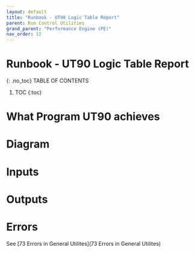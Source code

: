```yaml
---
layout: default
title: "Runbook - UT90 Logic Table Report"
parent: Run Control Utilities
grand_parent: "Performance Engine (PE)"
nav_order: 12
---
```


# Runbook - UT90 Logic Table Report
{: .no_toc}
TABLE OF CONTENTS
1. TOC
{:toc}


# What Program UT90 achieves



# Diagram



# Inputs




# Outputs



# Errors
See [73 Errors in General Utilites](73 Errors in General Utilites)
